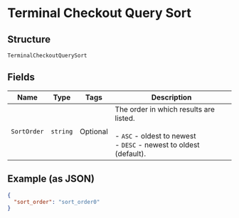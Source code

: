 
# Terminal Checkout Query Sort

## Structure

`TerminalCheckoutQuerySort`

## Fields

| Name | Type | Tags | Description |
|  --- | --- | --- | --- |
| `SortOrder` | `string` | Optional | The order in which results are listed.<br><br>- `ASC` - oldest to newest<br>- `DESC` - newest to oldest (default). |

## Example (as JSON)

```json
{
  "sort_order": "sort_order0"
}
```

